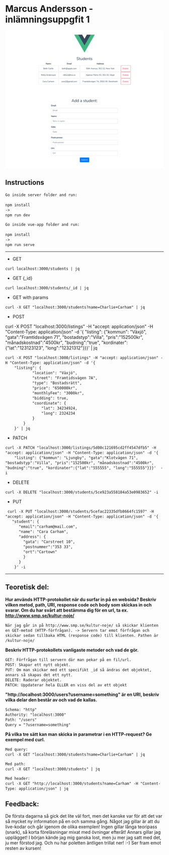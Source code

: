 # Marcus Andersson - inlämningsuppgfit 1

![Thumbnail](thumbnail.png)


## Instructions

```
Go inside server folder and run:

npm install 
->
npm run dev
```
```
Go inside vue-app folder and run:

npm install 
->
npm run serve
```
---

* GET
```
curl localhost:3000/students | jq
```

* GET {_id}
```
curl localhost:3000/students/_id | jq
```

* GET with params
```
curl -X GET "localhost:3000/students?name=Charlie+Carham" | jq
```

* POST

curl -X POST "localhost:3000/listings" -H "accept: application/json" -H "Content-Type: application/json" -d '{
    "listing": {"kommun": "Växjö", "gata":"Framtidsvägen 71", "bostadstyp":"Villa", "pris":"152500kr", "månadskostnad":"4500kr", "budning":"true", "kordinater":{"lat":"123123123", "long":"12321312"}}}' | jq

```
curl -X POST "localhost:3000/listings" -H "accept: application/json" -H "Content-Type: application/json" -d '{
    "listing": {
            "location": "Växjö",
            "street": "Framtidsvägen 7A",
            "type": "Bostadsrätt",
            "price": "650000kr",
            "monthlyFee": "3000kr",
            "bidding": true,
            "coordinate": {
                "lat": 34234924,
                "long": 2324234
            }
        }
    }' | jq
```

* PATCH
```
curl -X PATCH "localhost:3000/listings/5d00c121695cd2ff4547dfb5" -H "accept: application/json" -H "Content-Type: application/json" -d '{
    "listing": {"kommun": "Ljungby", "gata":"Klotvägen 71", "bostadstyp":"Villa", "pris":"152500kr", "månadskostnad":"4500kr", "budning":"true", "kordinater":{"lat":"555555", "long":"555555"}}}'  -i
```

* DELETE
```
curl -X DELETE "localhost:3000/students/5ce923a558184a53e0983652" -i
```

* PUT
```
 curl -X PUT "localhost:3000/students/5cefac22335dfb8664fc1597" -H "accept: application/json" -H "Content-Type: application/json" -d '{
   "student": {
      "email":"carham@mail.com",
      "name": "Cara Carham",
      "address": {
        "gata": "Carstreet 10",
        "postnummer":"353 33",
        "ort":"Cartown"
        }
      }
    }' -i
```
---
## Teoretisk del:
**Hur används HTTP-protokollet när du surfar in på en websida? Beskriv vilken metod, path, URI, response code och body som skickas in och svarar. Om du har svårt att bestämma dig för en url, ta ex. http://www.smp.se/kultur-noje/**
```
När jag går in på http://www.smp.se/kultur-noje/ så skickar klienten en GET-metod (HTTP-förfrågan). -> Servern tar emot förfrågan och skickar sedan tillbaka HTML (response code) till klienten. Pathen är /kultur-noje/
```

**Beskriv HTTP-protokollets vanligaste metoder och vad de gör.**
```
GET: Förfrågan till servern där man pekar på en fil/url.
POST: Skapar ett nytt objekt.
PUT: Om man skickar med ett specifikt _id så ändras det objektet, annars så skapas det ett nytt.
DELETE: Raderar objektet.
PATCH: Uppdaterar hela ELLER en viss del av ett objekt
```

**"http://localhost:3000/users?username=something" är en URI, beskriv vilka delar den består av och vad de kallas.**
```
Schema: "http"
Authority: "localhost:3000"
Path: "/users"
Query = "?username=something"
```

**På vilka tre sätt kan man skicka in parametrar i en HTTP-request? Ge exempel med curl.**
```
Med query:
curl -X GET "localhost:3000/students?name=Charlie+Carham" | jq
```

```
Med path:
curl -X GET "localhost:3000/students" | jq
```

```
Med header:
curl -X GET "http://localhost:3000/students?name=Carham" -H "Content-Type: application/json" | jq
```
## Feedback:
De första dagarna så gick det lite väl fort, men det kanske var för att det var så mycket ny information på en och samma gång. Något jag gillar är att du live-kodar och går igenom de olika exemplen! Ingen gillar långa teoripass (snark), så korta föreläsningar mixat med övningar efteråt! Annars gillar jag upplägget! I början kände jag mig ganska lost, men ju mer jag satt med det, ju mer förstod jag. Och nu har poletten äntligen trillat ner! :-) Ser fram emot resten av kursen!
